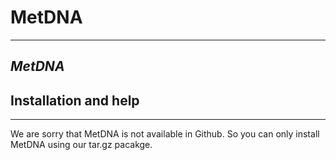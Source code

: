 # MetDNA
******************************************
## *MetDNA* 

## **Installation and help**
******************************************

We are sorry that MetDNA is not available in Github. So you can only install MetDNA using our tar.gz pacakge.

